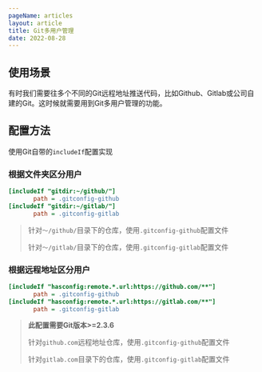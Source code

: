 ```yaml
---
pageName: articles
layout: article
title: Git多用户管理
date: 2022-08-28
---
```


## 使用场景

有时我们需要往多个不同的Git远程地址推送代码，比如Github、Gitlab或公司自建的Git。这时候就需要用到Git多用户管理的功能。



## 配置方法

使用Git自带的`includeIf`配置实现

### 根据文件夹区分用户

```ini [.gitconfig]
[includeIf "gitdir:~/github/"]
       path = .gitconfig-github
[includeIf "gitdir:~/gitlab/"]
       path = .gitconfig-gitlab       
```

> 针对`～/github/`目录下的仓库，使用`.gitconfig-github`配置文件
>
> 针对`～/gitlab/`目录下的仓库，使用`.gitconfig-gitlab`配置文件

### 根据远程地址区分用户

```ini [.gitconfig]
[includeIf "hasconfig:remote.*.url:https://github.com/**"]
       path = .gitconfig-github
[includeIf "hasconfig:remote.*.url:https://gitlab.com/**"]
       path = .gitconfig-gitlab   
```

> **此配置需要Git版本>=2.3.6**
>
> 针对`github.com`远程地址仓库，使用`.gitconfig-github`配置文件
>
> 针对`gitlab.com`目录下的仓库，使用`.gitconfig-gitlab`配置文件
